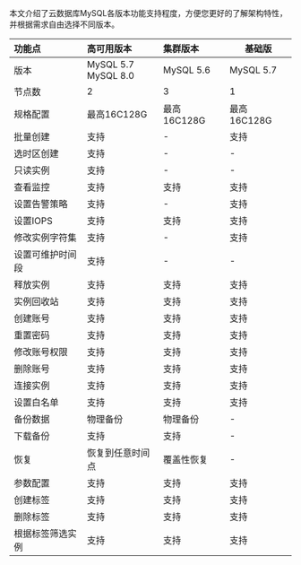 本文介绍了云数据库MySQL各版本功能支持程度，方便您更好的了解架构特性，并根据需求自由选择不同版本。

| 功能点           | 高可用版本             | 集群版本    | 基础版      |
| :--------------- | :--------------------- | :---------- | ----------- |
| 版本             | MySQL 5.7<br>MySQL 8.0 | MySQL 5.6   | MySQL 5.7   |
| 节点数           | 2                      | 3           | 1           |
| 规格配置         | 最高16C128G            | 最高16C128G | 最高16C128G |
| 批量创建         | 支持                   | -           | 支持        |
| 选时区创建       | 支持                   | -           | -           |
| 只读实例         | 支持                   | -           | -           |
| 查看监控         | 支持                   | 支持        | 支持        |
| 设置告警策略     | 支持                   | -           | 支持        |
| 设置IOPS         | 支持                   | 支持        | 支持        |
| 修改实例字符集   | 支持                   | -           | 支持        |
| 设置可维护时间段 | 支持                   | -           | -           |
| 释放实例         | 支持                   | 支持        | 支持        |
| 实例回收站       | 支持                   | 支持        | 支持        |
| 创建账号         | 支持                   | 支持        | 支持        |
| 重置密码         | 支持                   | 支持        | 支持        |
| 修改账号权限     | 支持                   | 支持        | 支持        |
| 删除账号         | 支持                   | 支持        | 支持        |
| 连接实例         | 支持                   | 支持        | 支持        |
| 设置白名单       | 支持                   | 支持        | 支持        |
| 备份数据         | 物理备份               | 物理备份    | -           |
| 下载备份         | 支持                   | 支持        | -           |
| 恢复             | 恢复到任意时间点       | 覆盖性恢复  | -           |
| 参数配置         | 支持                   | 支持        | 支持        |
| 创建标签         | 支持                   | 支持        | 支持        |
| 删除标签         | 支持                   | 支持        | 支持        |
| 根据标签筛选实例 | 支持                   | 支持        | 支持        |


